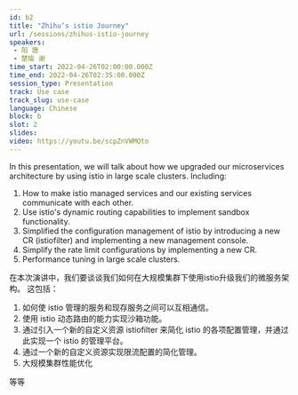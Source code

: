 ```yaml
---
id: b2
title: "Zhihu‘s istio Journey"
url: /sessions/zhihus-istio-journey
speakers:
 - 阳 唐
 - 楚瑜 谢
time_start: 2022-04-26T02:00:00.000Z
time_end: 2022-04-26T02:35:00.000Z
session_type: Presentation
track: Use case
track_slug: use-case
language: Chinese
block: b
slot: 2
slides:
video: https://youtu.be/scpZnVWMQto
---
```


In this presentation, we will talk about how we upgraded our microservices architecture by using istio in large scale clusters. Including:  
 1. How to make istio managed services and our existing services communicate with each other. 
 2. Use istio's dynamic routing capabilities to implement sandbox functionality. 
 3. Simplified the configuration management of istio by introducing a new CR (istiofilter) and implementing a new management console.
 4. Simplify the rate limit configurations by implementing a new CR.
 5. Performance tuning in large scale clusters. 
 
 
 在本次演讲中，我们要谈谈我们如何在大规模集群下使用istio升级我们的微服务架构。
 这包括：
 1. 如何使 istio 管理的服务和现存服务之间可以互相通信。
 2. 使用 istio 动态路由的能力实现沙箱功能。
 3. 通过引入一个新的自定义资源 istiofilter 来简化 istio 的各项配置管理，并通过此实现一个 istio 的管理平台。
 4. 通过一个新的自定义资源实现限流配置的简化管理。
 5. 大规模集群性能优化
 
 等等